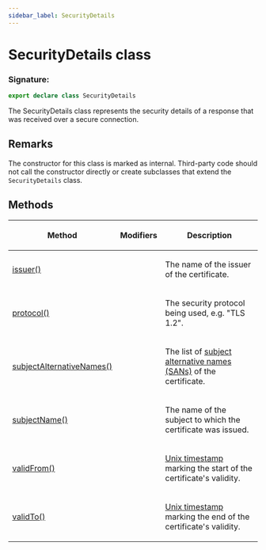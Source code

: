 ```yaml
---
sidebar_label: SecurityDetails
---
```


# SecurityDetails class

### Signature:

```typescript
export declare class SecurityDetails
```

The SecurityDetails class represents the security details of a response that was received over a secure connection.

## Remarks

The constructor for this class is marked as internal. Third-party code should not call the constructor directly or create subclasses that extend the `SecurityDetails` class.

## Methods

<table><thead><tr><th>

Method

</th><th>

Modifiers

</th><th>

Description

</th></tr></thead>
<tbody><tr><td>

<span id="issuer">[issuer()](./puppeteer.securitydetails.issuer.md)</span>

</td><td>

</td><td>

The name of the issuer of the certificate.

</td></tr>
<tr><td>

<span id="protocol">[protocol()](./puppeteer.securitydetails.protocol.md)</span>

</td><td>

</td><td>

The security protocol being used, e.g. "TLS 1.2".

</td></tr>
<tr><td>

<span id="subjectalternativenames">[subjectAlternativeNames()](./puppeteer.securitydetails.subjectalternativenames.md)</span>

</td><td>

</td><td>

The list of [subject alternative names (SANs)](https://en.wikipedia.org/wiki/Subject_Alternative_Name) of the certificate.

</td></tr>
<tr><td>

<span id="subjectname">[subjectName()](./puppeteer.securitydetails.subjectname.md)</span>

</td><td>

</td><td>

The name of the subject to which the certificate was issued.

</td></tr>
<tr><td>

<span id="validfrom">[validFrom()](./puppeteer.securitydetails.validfrom.md)</span>

</td><td>

</td><td>

[Unix timestamp](https://en.wikipedia.org/wiki/Unix_time) marking the start of the certificate's validity.

</td></tr>
<tr><td>

<span id="validto">[validTo()](./puppeteer.securitydetails.validto.md)</span>

</td><td>

</td><td>

[Unix timestamp](https://en.wikipedia.org/wiki/Unix_time) marking the end of the certificate's validity.

</td></tr>
</tbody></table>
